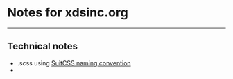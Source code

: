 # Notes for xdsinc.org
---

## Technical notes
- .scss using [SuitCSS naming convention](https://github.com/suitcss/suit/blob/master/doc/naming-conventions.md)
-
